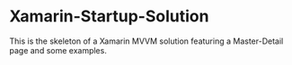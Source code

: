 # Xamarin-Startup-Solution
This is the skeleton of a Xamarin MVVM solution featuring a Master-Detail page and some examples.

